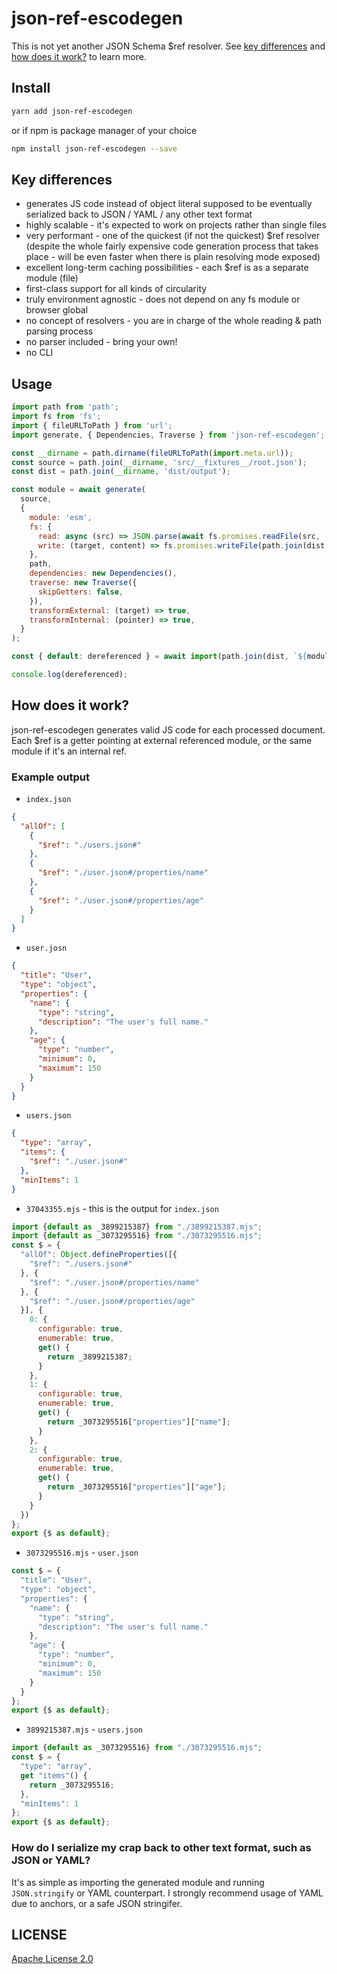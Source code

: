 # json-ref-escodegen

This is not yet another JSON Schema $ref resolver.
See [key differences](#key-differences) and [how does it work?](#how-does-it-work) to learn more.

## Install

```sh
yarn add json-ref-escodegen
```

or if npm is package manager of your choice

```sh
npm install json-ref-escodegen --save
```

## Key differences

- generates JS code instead of object literal supposed to be eventually serialized back to JSON / YAML / any other text format
- highly scalable - it's expected to work on projects rather than single files
- very performant - one of the quickest (if not the quickest) $ref resolver (despite the whole fairly expensive code generation process that takes place - will be even faster when there is plain resolving mode exposed)
- excellent long-term caching possibilities - each $ref is as a separate module (file)
- first-class support for all kinds of circularity
- truly environment agnostic - does not depend on any fs module or browser global
- no concept of resolvers - you are in charge of the whole reading & path parsing process
- no parser included - bring your own!
- no CLI

## Usage

```js
import path from 'path';
import fs from 'fs';
import { fileURLToPath } from 'url';
import generate, { Dependencies, Traverse } from 'json-ref-escodegen';

const __dirname = path.dirname(fileURLToPath(import.meta.url));
const source = path.join(__dirname, 'src/__fixtures__/root.json');
const dist = path.join(__dirname, 'dist/output');

const module = await generate(
  source,
  {
    module: 'esm',
    fs: {
      read: async (src) => JSON.parse(await fs.promises.readFile(src, 'utf8')),
      write: (target, content) => fs.promises.writeFile(path.join(dist, target), content),
    },
    path,
    dependencies: new Dependencies(),
    traverse: new Traverse({
      skipGetters: false,
    }),
    transformExternal: (target) => true,
    transformInternal: (pointer) => true,
  }
);

const { default: dereferenced } = await import(path.join(dist, `${module.id}.mjs`));

console.log(dereferenced);
```

## How does it work?

json-ref-escodegen generates valid JS code for each processed document.
Each $ref is a getter pointing at external referenced module, or the same module if it's an internal ref.

### Example output

- `index.json`

```json
{
  "allOf": [
    {
      "$ref": "./users.json#"
    },
    {
      "$ref": "./user.json#/properties/name"
    },
    {
      "$ref": "./user.json#/properties/age"
    }
  ]
}
```

- `user.josn`

```json
{
  "title": "User",
  "type": "object",
  "properties": {
    "name": {
      "type": "string",
      "description": "The user's full name."
    },
    "age": {
      "type": "number",
      "minimum": 0,
      "maximum": 150
    }
  }
}
```

- `users.json`

```json
{
  "type": "array",
  "items": {
    "$ref": "./user.json#"
  },
  "minItems": 1
}
```

- `37043355.mjs` - this is the output for `index.json`

```js
import {default as _3899215387} from "./3899215387.mjs";
import {default as _3073295516} from "./3073295516.mjs";
const $ = {
  "allOf": Object.defineProperties([{
    "$ref": "./users.json#"
  }, {
    "$ref": "./user.json#/properties/name"
  }, {
    "$ref": "./user.json#/properties/age"
  }], {
    0: {
      configurable: true,
      enumerable: true,
      get() {
        return _3899215387;
      }
    },
    1: {
      configurable: true,
      enumerable: true,
      get() {
        return _3073295516["properties"]["name"];
      }
    },
    2: {
      configurable: true,
      enumerable: true,
      get() {
        return _3073295516["properties"]["age"];
      }
    }
  })
};
export {$ as default};
```

- `3073295516.mjs` - `user.json`

```js
const $ = {
  "title": "User",
  "type": "object",
  "properties": {
    "name": {
      "type": "string",
      "description": "The user's full name."
    },
    "age": {
      "type": "number",
      "minimum": 0,
      "maximum": 150
    }
  }
};
export {$ as default};
```

- `3899215387.mjs` - `users.json`

```js
import {default as _3073295516} from "./3073295516.mjs";
const $ = {
  "type": "array",
  get "items"() {
    return _3073295516;
  },
  "minItems": 1
};
export {$ as default};
```

### How do I serialize my crap back to other text format, such as JSON or YAML?

It's as simple as importing the generated module and running `JSON.stringify` or YAML counterpart.
I strongly recommend usage of YAML due to anchors, or a safe JSON stringifer.

## LICENSE

[Apache License 2.0](https://github.com/P0lip/json-ref-escodegen/blob/master/LICENSE)
